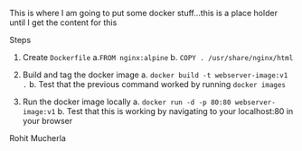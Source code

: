 This is where I am going to put some docker stuff...this is a place holder until I get the content for this


Steps

1. Create `Dockerfile`
a.`FROM nginx:alpine`
b. `COPY . /usr/share/nginx/html`  

2. Build and tag the docker image
a. `docker build -t webserver-image:v1 .`
b. Test that the previous command worked by running `docker images`

3. Run the docker image locally
a. `docker run -d -p 80:80 webserver-image:v1`
b. Test that this is working by navigating to your localhost:80 in your browser

Rohit Mucherla
